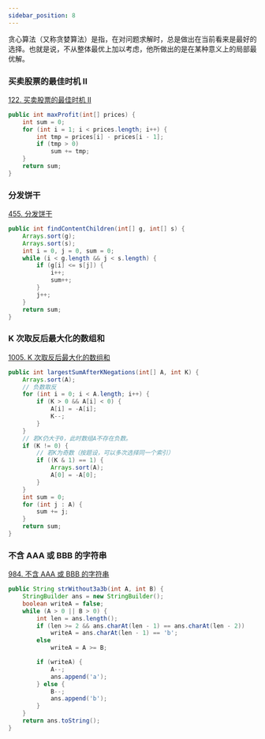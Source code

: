 ```yaml
---
sidebar_position: 8
---
```


贪心算法（又称贪婪算法）是指，在对问题求解时，总是做出在当前看来是最好的选择。也就是说，不从整体最优上加以考虑，他所做出的是在某种意义上的局部最优解。

### 买卖股票的最佳时机 II

[122. 买卖股票的最佳时机 II](https://leetcode.cn/problems/best-time-to-buy-and-sell-stock-ii)

```java
public int maxProfit(int[] prices) {
	int sum = 0;
	for (int i = 1; i < prices.length; i++) {
		int tmp = prices[i] - prices[i - 1];
		if (tmp > 0)
			sum += tmp;
	}
	return sum;
}
```

### 分发饼干

[455. 分发饼干](https://leetcode.cn/problems/assign-cookies)

```java
public int findContentChildren(int[] g, int[] s) {
	Arrays.sort(g);
	Arrays.sort(s);
	int i = 0, j = 0, sum = 0;
	while (i < g.length && j < s.length) {
		if (g[i] <= s[j]) {
			i++;
			sum++;
		}
		j++;
	}
	return sum;
}
```

### K 次取反后最大化的数组和

[1005. K 次取反后最大化的数组和](https://leetcode.cn/problems/maximize-sum-of-array-after-k-negations)

```java
public int largestSumAfterKNegations(int[] A, int K) {
	Arrays.sort(A);
	// 负数取反
	for (int i = 0; i < A.length; i++) {
		if (K > 0 && A[i] < 0) {
			A[i] = -A[i];
			K--;
		}
	}
	// 若K仍大于0，此时数组A不存在负数。
	if (K != 0) {
		// 若K为奇数（按题设，可以多次选择同一个索引）
		if ((K & 1) == 1) {
			Arrays.sort(A);
			A[0] = -A[0];
		}
	}
	int sum = 0;
	for (int j : A) {
		sum += j;
	}
	return sum;
}
```

### 不含 AAA 或 BBB 的字符串

[984. 不含 AAA 或 BBB 的字符串](https://leetcode.cn/problems/string-without-aaa-or-bbb)

```java
public String strWithout3a3b(int A, int B) {
    StringBuilder ans = new StringBuilder();
    boolean writeA = false;
    while (A > 0 || B > 0) {
        int len = ans.length();
        if (len >= 2 && ans.charAt(len - 1) == ans.charAt(len - 2))
            writeA = ans.charAt(len - 1) == 'b';
        else
            writeA = A >= B;

        if (writeA) {
            A--;
            ans.append('a');
        } else {
            B--;
            ans.append('b');
        }
    }
    return ans.toString();
}
```

